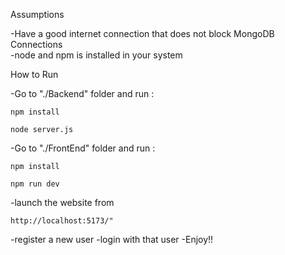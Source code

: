 Assumptions

  -Have a good internet connection that does not block MongoDB Connections <br/>
  -node and npm is installed in your system<br/>

  
How to Run

  -Go to "./Backend" folder and run :
  ```
  npm install
  ```
  ```
  node server.js
  ```
  
  -Go to "./FrontEnd" folder and run : 
  ```
  npm install
  ```
  ```
  npm run dev
  ```

  -launch the website from 
  ```
  http://localhost:5173/"
  ```
  -register a new user
  -login with that user
  -Enjoy!!
